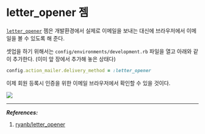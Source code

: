 # letter_opener 젬

[`letter_opener`](https://github.com/ryanb/letter_opener) 젬은 개발환경에서 실제로 이메일을 보내는 대신에 브라우저에서 이메일을 볼 수 있도록 해 준다.

셋업을 하기 위해서는 `config/environments/development.rb` 파일을 열고 아래와 같이 추가한다. (이미 앞 장에서 추가해 놓은 상태다)

```ruby
config.action_mailer.delivery_method = :letter_opener
```

이제 회원 등록시 인증을 위한 이메일 브라우저에서 확인할 수 있을 것이다.

![](http://i1373.photobucket.com/albums/ag392/rorlab/Photobucket%20Desktop%20-%20RORLAB/FoundBlog/2014-06-10_11-22-34_zps5afcd5bc.png)

---


_**References:**_

1. [ryanb/letter_opener](https://github.com/ryanb/letter_opener)
